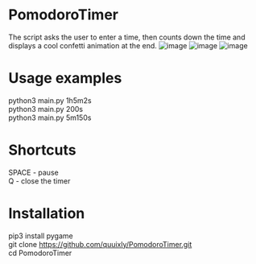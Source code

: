 # PomodoroTimer
The script asks the user to enter a time, then counts down the time and displays a cool confetti animation at the end.
![image](https://github.com/quuixly/PomodoroTimer/assets/121305329/8c13f7c6-551f-41b6-8205-bbba4ce4ae02)
![image](https://github.com/quuixly/PomodoroTimer/assets/121305329/20f48ec2-bb27-4cdd-b540-23a24ce7fcc2)
![image](https://github.com/quuixly/PomodoroTimer/assets/121305329/24a5cd81-05a8-43e5-902c-e936226401aa)
# Usage examples
python3 main.py 1h5m2s    
python3 main.py 200s    
python3 main.py 5m150s    
# Shortcuts
SPACE - pause    
Q - close the timer    
# Installation
pip3 install pygame    
git clone https://github.com/quuixly/PomodoroTimer.git    
cd PomodoroTimer    


